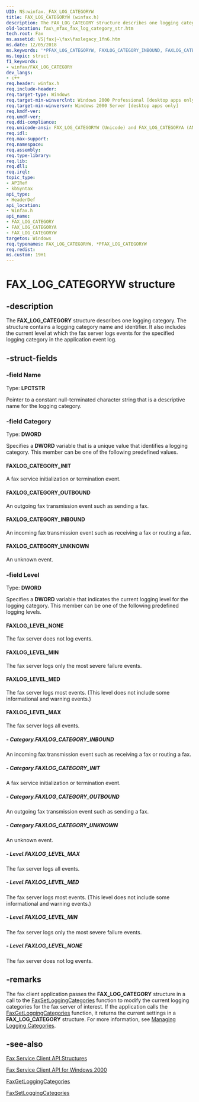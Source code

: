 ```yaml
---
UID: NS:winfax._FAX_LOG_CATEGORYW
title: FAX_LOG_CATEGORYW (winfax.h)
description: The FAX_LOG_CATEGORY structure describes one logging category.
old-location: fax\_mfax_fax_log_category_str.htm
tech.root: Fax
ms.assetid: VS|fax|~\fax\faxlegacy_1fn6.htm
ms.date: 12/05/2018
ms.keywords: '*PFAX_LOG_CATEGORYW, FAXLOG_CATEGORY_INBOUND, FAXLOG_CATEGORY_INIT, FAXLOG_CATEGORY_OUTBOUND, FAXLOG_CATEGORY_UNKNOWN, FAXLOG_LEVEL_MAX, FAXLOG_LEVEL_MED, FAXLOG_LEVEL_MIN, FAXLOG_LEVEL_NONE, FAX_LOG_CATEGORY, FAX_LOG_CATEGORY structure [Fax Service], FAX_LOG_CATEGORYA, FAX_LOG_CATEGORYW, PFAX_LOG_CATEGORY, PFAX_LOG_CATEGORY structure pointer [Fax Service], _mfax_fax_log_category_str, fax._mfax_fax_log_category_str, winfax/FAX_LOG_CATEGORY, winfax/FAX_LOG_CATEGORYA, winfax/FAX_LOG_CATEGORYW, winfax/PFAX_LOG_CATEGORY'
ms.topic: struct
f1_keywords:
- winfax/FAX_LOG_CATEGORY
dev_langs:
- c++
req.header: winfax.h
req.include-header: 
req.target-type: Windows
req.target-min-winverclnt: Windows 2000 Professional [desktop apps only]
req.target-min-winversvr: Windows 2000 Server [desktop apps only]
req.kmdf-ver: 
req.umdf-ver: 
req.ddi-compliance: 
req.unicode-ansi: FAX_LOG_CATEGORYW (Unicode) and FAX_LOG_CATEGORYA (ANSI)
req.idl: 
req.max-support: 
req.namespace: 
req.assembly: 
req.type-library: 
req.lib: 
req.dll: 
req.irql: 
topic_type:
- APIRef
- kbSyntax
api_type:
- HeaderDef
api_location:
- Winfax.h
api_name:
- FAX_LOG_CATEGORY
- FAX_LOG_CATEGORYA
- FAX_LOG_CATEGORYW
targetos: Windows
req.typenames: FAX_LOG_CATEGORYW, *PFAX_LOG_CATEGORYW
req.redist: 
ms.custom: 19H1
---
```


# FAX_LOG_CATEGORYW structure


## -description


The <b>FAX_LOG_CATEGORY</b> structure describes one logging category. The structure contains a logging category name and identifier. It also includes the current level at which the fax server logs events for the specified logging category in the application event log.


## -struct-fields




### -field Name

Type: <b>LPCTSTR</b>

Pointer to a constant null-terminated character string that is a descriptive name for the logging category.


### -field Category

Type: <b>DWORD</b>

Specifies a <b>DWORD</b> variable that is a unique value that identifies a logging category. This member can be one of the following predefined values.



#### FAXLOG_CATEGORY_INIT

A fax service initialization or termination event.



#### FAXLOG_CATEGORY_OUTBOUND

An outgoing fax transmission event such as sending a fax.



#### FAXLOG_CATEGORY_INBOUND

An incoming fax transmission event such as receiving a fax or routing a fax.



#### FAXLOG_CATEGORY_UNKNOWN

An unknown event.


### -field Level

Type: <b>DWORD</b>

Specifies a <b>DWORD</b> variable that indicates the current logging level for the logging category. This member can be one of the following predefined logging levels.



#### FAXLOG_LEVEL_NONE

The fax server does not log events.



#### FAXLOG_LEVEL_MIN

The fax server logs only the most severe failure events.



#### FAXLOG_LEVEL_MED

The fax server logs most events. (This level does not include some informational and warning events.) 



#### FAXLOG_LEVEL_MAX

The fax server logs all events.


##### - Category.FAXLOG_CATEGORY_INBOUND

An incoming fax transmission event such as receiving a fax or routing a fax.


##### - Category.FAXLOG_CATEGORY_INIT

A fax service initialization or termination event.


##### - Category.FAXLOG_CATEGORY_OUTBOUND

An outgoing fax transmission event such as sending a fax.


##### - Category.FAXLOG_CATEGORY_UNKNOWN

An unknown event.


##### - Level.FAXLOG_LEVEL_MAX

The fax server logs all events.


##### - Level.FAXLOG_LEVEL_MED

The fax server logs most events. (This level does not include some informational and warning events.) 


##### - Level.FAXLOG_LEVEL_MIN

The fax server logs only the most severe failure events.


##### - Level.FAXLOG_LEVEL_NONE

The fax server does not log events.


## -remarks



The fax client application passes the <b>FAX_LOG_CATEGORY</b> structure in a call to the <a href="https://docs.microsoft.com/previous-versions/windows/desktop/api/winfax/nf-winfax-faxsetloggingcategoriesa">FaxSetLoggingCategories</a> function to modify the current logging categories for the fax server of interest. If the application calls the <a href="https://docs.microsoft.com/previous-versions/windows/desktop/api/winfax/nf-winfax-faxgetloggingcategoriesa">FaxGetLoggingCategories</a> function, it returns the current settings in a <b>FAX_LOG_CATEGORY</b> structure. For more information, see <a href="https://docs.microsoft.com/previous-versions/windows/desktop/fax/-mfax-managing-logging-categories">Managing Logging Categories</a>.




## -see-also




<a href="https://docs.microsoft.com/previous-versions/windows/desktop/fax/-mfax-fax-service-client-api-structures">Fax Service Client API Structures</a>



<a href="https://docs.microsoft.com/previous-versions/windows/desktop/fax/-mfax-fax-service-client-api-for-windows-2000">Fax Service Client API for Windows 2000</a>



<a href="https://docs.microsoft.com/previous-versions/windows/desktop/api/winfax/nf-winfax-faxgetloggingcategoriesa">FaxGetLoggingCategories</a>



<a href="https://docs.microsoft.com/previous-versions/windows/desktop/api/winfax/nf-winfax-faxsetloggingcategoriesa">FaxSetLoggingCategories</a>
 

 

